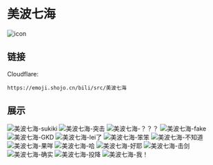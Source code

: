 # 美波七海
![icon](https://emoji.shojo.cn/bili/src/美波七海/icon.png)
## 链接
Cloudflare:
```
https://emoji.shojo.cn/bili/src/美波七海
```
## 展示
![美波七海-sukiki](https://emoji.shojo.cn/bili/src/美波七海/美波七海-sukiki.png)
![美波七海-突击](https://emoji.shojo.cn/bili/src/美波七海/美波七海-突击.png)
![美波七海-？？？](https://emoji.shojo.cn/bili/src/美波七海/美波七海-？？？.png)
![美波七海-fake](https://emoji.shojo.cn/bili/src/美波七海/美波七海-fake.png)
![美波七海-GKD](https://emoji.shojo.cn/bili/src/美波七海/美波七海-GKD.png)
![美波七海-lei了](https://emoji.shojo.cn/bili/src/美波七海/美波七海-lei了.png)
![美波七海-笨笨](https://emoji.shojo.cn/bili/src/美波七海/美波七海-笨笨.png)
![美波七海-不知道](https://emoji.shojo.cn/bili/src/美波七海/美波七海-不知道.png)
![美波七海-果咩](https://emoji.shojo.cn/bili/src/美波七海/美波七海-果咩.png)
![美波七海-哈](https://emoji.shojo.cn/bili/src/美波七海/美波七海-哈.png)
![美波七海-好耶](https://emoji.shojo.cn/bili/src/美波七海/美波七海-好耶.png)
![美波七海-击剑](https://emoji.shojo.cn/bili/src/美波七海/美波七海-击剑.png)
![美波七海-确实](https://emoji.shojo.cn/bili/src/美波七海/美波七海-确实.png)
![美波七海-投降](https://emoji.shojo.cn/bili/src/美波七海/美波七海-投降.png)
![美波七海-我！](https://emoji.shojo.cn/bili/src/美波七海/美波七海-我！.png)
